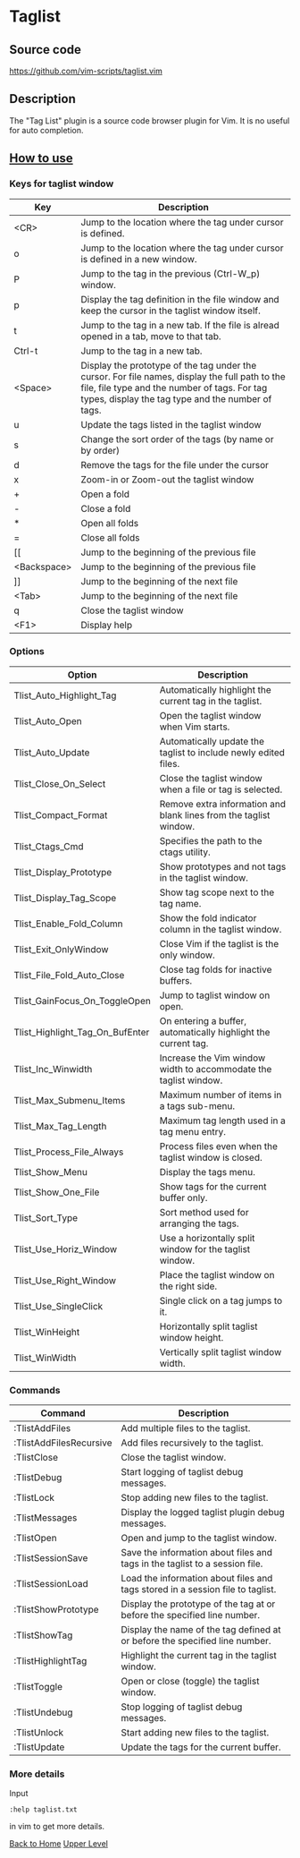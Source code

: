 # Taglist
## Source code
https://github.com/vim-scripts/taglist.vim
## Description
The "Tag List" plugin is a source code browser plugin for Vim. It is no useful for auto completion.
## [How to use](https://github.com/vim-scripts/taglist.vim)

### Keys for taglist window
|Key|Description|
|-------|--------|
|\<CR\>|Jump to the location where the tag under cursor is defined.|
|o|Jump to the location where the tag under cursor is defined in a new window.|
|P|Jump to the tag in the previous (Ctrl-W_p) window.|
|p|Display the tag definition in the file window and keep the cursor in the taglist window itself.|
|t|Jump to the tag in a new tab. If the file is alread opened in a tab, move to that tab.|
|Ctrl-t|Jump to the tag in a new tab.|
|\<Space\>|Display the prototype of the tag under the cursor.  For file names, display the full path to the file, file type and the number of tags. For tag types, display the tag type and the number of tags.|
|u|Update the tags listed in the taglist window|
|s|Change the sort order of the tags (by name or by order)|
|d|Remove the tags for the file under the cursor|
|x|Zoom-in or Zoom-out the taglist window|
|+|Open a fold|
|-|Close a fold|
|*|Open all folds|
|=|Close all folds|
|[[|Jump to the beginning of the previous file|
|\<Backspace\>|Jump to the beginning of the previous file|
|]]|Jump to the beginning of the next file|
|\<Tab\>|Jump to the beginning of the next file|
|q|Close the taglist window|
|\<F1\>|Display help|

### Options

|Option|Description|
|-----|-----|
|Tlist_Auto_Highlight_Tag|Automatically highlight the current tag in the taglist.|
|Tlist_Auto_Open|Open the taglist window when Vim starts.|
|Tlist_Auto_Update|Automatically update the taglist to include newly edited files.|
|Tlist_Close_On_Select|Close the taglist window when a file or tag is selected.|
|Tlist_Compact_Format|Remove extra information and blank lines from the taglist window.|
|Tlist_Ctags_Cmd|Specifies the path to the ctags utility.|
|Tlist_Display_Prototype|Show prototypes and not tags in the taglist window.|
|Tlist_Display_Tag_Scope|Show tag scope next to the tag name.|
|Tlist_Enable_Fold_Column|Show the fold indicator column in the taglist window.|
|Tlist_Exit_OnlyWindow|Close Vim if the taglist is the only window.|
|Tlist_File_Fold_Auto_Close|Close tag folds for inactive buffers.|
|Tlist_GainFocus_On_ToggleOpen|Jump to taglist window on open.|
|Tlist_Highlight_Tag_On_BufEnter|On entering a buffer, automatically highlight the current tag.|
|Tlist_Inc_Winwidth|Increase the Vim window width to accommodate the taglist window.|
|Tlist_Max_Submenu_Items|Maximum number of items in a tags sub-menu.|
|Tlist_Max_Tag_Length|Maximum tag length used in a tag menu entry.|
|Tlist_Process_File_Always|Process files even when the taglist window is closed.|
|Tlist_Show_Menu|Display the tags menu.|
|Tlist_Show_One_File|Show tags for the current buffer only.|
|Tlist_Sort_Type|Sort method used for arranging the tags.|
|Tlist_Use_Horiz_Window|Use a horizontally split window for the taglist window.|
|Tlist_Use_Right_Window|Place the taglist window on the right side.|
|Tlist_Use_SingleClick|Single click on a tag jumps to it.|
|Tlist_WinHeight|Horizontally split taglist window height.|
|Tlist_WinWidth|Vertically split taglist window width.|


### Commands

|Command|Description|
|-----|-----|
|:TlistAddFiles|Add multiple files to the taglist.|
|:TlistAddFilesRecursive|Add files recursively to the taglist.|
|:TlistClose|Close the taglist window.|
|:TlistDebug|Start logging of taglist debug messages.|
|:TlistLock|Stop adding new files to the taglist.|
|:TlistMessages|Display the logged taglist plugin debug messages.|
|:TlistOpen|Open and jump to the taglist window.|
|:TlistSessionSave|Save the information about files and tags in the taglist to a session file.|
|:TlistSessionLoad|Load the information about files and tags stored in a session file to taglist.|
|:TlistShowPrototype|Display the prototype of the tag at or before the specified line number.|
|:TlistShowTag|Display the name of the tag defined at or before the specified line number.|
|:TlistHighlightTag|Highlight the current tag in the taglist window.|
|:TlistToggle|Open or close (toggle) the taglist window.|
|:TlistUndebug|Stop logging of taglist debug messages.|
|:TlistUnlock|Start adding new files to the taglist.|
|:TlistUpdate|Update the tags for the current buffer.|


### More details
Input 
````
:help taglist.txt
````
in vim to get more details.

[Back to Home](https://husthed.github.io) [Upper Level](/Vim/vim)
